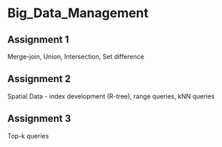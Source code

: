 # Big_Data_Management
## Assignment 1
Merge-join, Union, Intersection, Set difference

## Assignment 2
Spatial Data - index development (R-tree), range queries, kNN queries

## Assignment 3
Top-k queries
